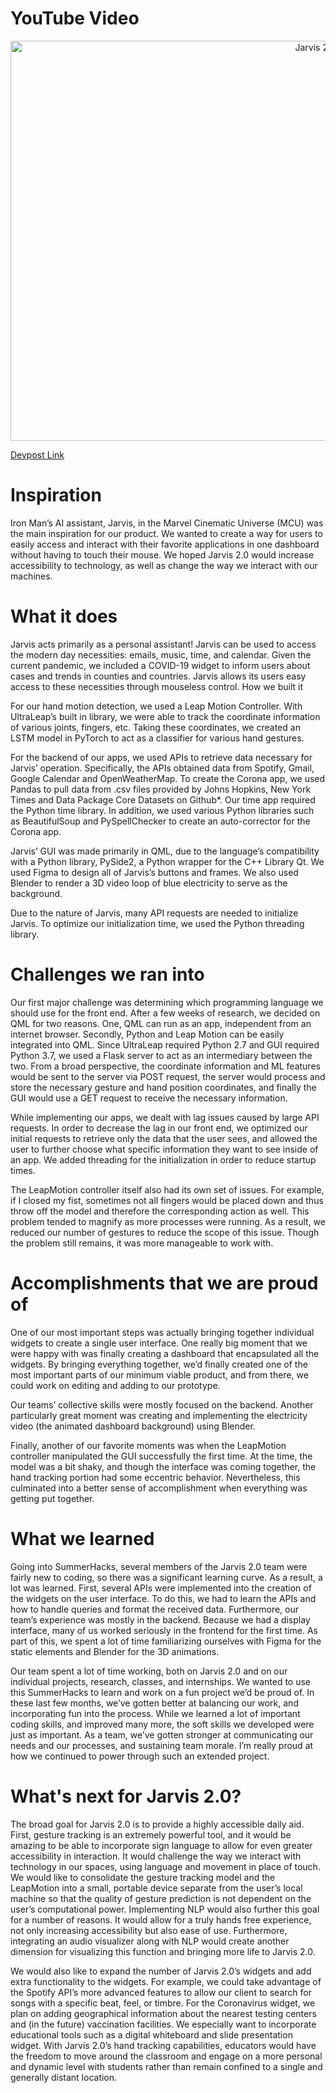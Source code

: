 # YouTube Video
<a align="center" href="http://www.youtube.com/watch?feature=player_embedded&v=msXS-9NGt0I
" target="_blank"><img align="center" src="http://img.youtube.com/vi/msXS-9NGt0I/0.jpg" 
alt="Jarvis 2.0" width="960" height="640"/></a>

[Devpost Link](https://devpost.com/software/jarvis-2-0-i1b8vo)

# Inspiration

Iron Man’s AI assistant, Jarvis, in the Marvel Cinematic Universe (MCU) was the main inspiration for our product. We wanted to create a way for users to easily access and interact with their favorite applications in one dashboard without having to touch their mouse. We hoped Jarvis 2.0 would increase accessibility to technology, as well as change the way we interact with our machines.

# What it does

Jarvis acts primarily as a personal assistant! Jarvis can be used to access the modern day necessities: emails, music, time, and calendar. Given the current pandemic, we included a COVID-19 widget to inform users about cases and trends in counties and countries. Jarvis allows its users easy access to these necessities through mouseless control.
How we built it

For our hand motion detection, we used a Leap Motion Controller. With UltraLeap’s built in library, we were able to track the coordinate information of various joints, fingers, etc. Taking these coordinates, we created an LSTM model in PyTorch to act as a classifier for various hand gestures.

For the backend of our apps, we used APIs to retrieve data necessary for Jarvis’ operation. Specifically, the APIs obtained data from Spotify, Gmail, Google Calendar and OpenWeatherMap. To create the Corona app, we used Pandas to pull data from .csv files provided by Johns Hopkins, New York Times and Data Package Core Datasets on Github*. Our time app required the Python time library. In addition, we used various Python libraries such as BeautifulSoup and PySpellChecker to create an auto-corrector for the Corona app.

Jarvis’ GUI was made primarily in QML, due to the language’s compatibility with a Python library, PySide2, a Python wrapper for the C++ Library Qt. We used Figma to design all of Jarvis’s buttons and frames. We also used Blender to render a 3D video loop of blue electricity to serve as the background.

Due to the nature of Jarvis, many API requests are needed to initialize Jarvis. To optimize our initialization time, we used the Python threading library.

# Challenges we ran into

Our first major challenge was determining which programming language we should use for the front end. After a few weeks of research, we decided on QML for two reasons. One, QML can run as an app, independent from an internet browser. Secondly, Python and Leap Motion can be easily integrated into QML. Since UltraLeap required Python 2.7 and GUI required Python 3.7, we used a Flask server to act as an intermediary between the two. From a broad perspective, the coordinate information and ML features would be sent to the server via POST request, the server would process and store the necessary gesture and hand position coordinates, and finally the GUI would use a GET request to receive the necessary information.

While implementing our apps, we dealt with lag issues caused by large API requests. In order to decrease the lag in our front end, we optimized our initial requests to retrieve only the data that the user sees, and allowed the user to further choose what specific information they want to see inside of an app. We added threading for the initialization in order to reduce startup times.

The LeapMotion controller itself also had its own set of issues. For example, if I closed my fist, sometimes not all fingers would be placed down and thus throw off the model and therefore the corresponding action as well. This problem tended to magnify as more processes were running. As a result, we reduced our number of gestures to reduce the scope of this issue. Though the problem still remains, it was more manageable to work with.

# Accomplishments that we are proud of

One of our most important steps was actually bringing together individual widgets to create a single user interface. One really big moment that we were happy with was finally creating a dashboard that encapsulated all the widgets. By bringing everything together, we’d finally created one of the most important parts of our minimum viable product, and from there, we could work on editing and adding to our prototype.

Our teams’ collective skills were mostly focused on the backend. Another particularly great moment was creating and implementing the electricity video (the animated dashboard background) using Blender.

Finally, another of our favorite moments was when the LeapMotion controller manipulated the GUI successfully the first time. At the time, the model was a bit shaky, and though the interface was coming together, the hand tracking portion had some eccentric behavior. Nevertheless, this culminated into a better sense of accomplishment when everything was getting put together.

# What we learned

Going into SummerHacks, several members of the Jarvis 2.0 team were fairly new to coding, so there was a significant learning curve. As a result, a lot was learned. First, several APIs were implemented into the creation of the widgets on the user interface. To do this, we had to learn the APIs and how to handle queries and format the received data. Furthermore, our team’s experience was mostly in the backend. Because we had a display interface, many of us worked seriously in the frontend for the first time. As part of this, we spent a lot of time familiarizing ourselves with Figma for the static elements and Blender for the 3D animations.

Our team spent a lot of time working, both on Jarvis 2.0 and on our individual projects, research, classes, and internships. We wanted to use this SummerHacks to learn and work on a fun project we’d be proud of. In these last few months, we’ve gotten better at balancing our work, and incorporating fun into the process. While we learned a lot of important coding skills, and improved many more, the soft skills we developed were just as important. As a team, we’ve gotten stronger at communicating our needs and our processes, and sustaining team morale. I’m really proud at how we continued to power through such an extended project.

# What's next for Jarvis 2.0?

The broad goal for Jarvis 2.0 is to provide a highly accessible daily aid. First, gesture tracking is an extremely powerful tool, and it would be amazing to be able to incorporate sign language to allow for even greater accessibility in interaction. It would challenge the way we interact with technology in our spaces, using language and movement in place of touch. We would like to consolidate the gesture tracking model and the LeapMotion into a small, portable device separate from the user’s local machine so that the quality of gesture prediction is not dependent on the user’s computational power. Implementing NLP would also further this goal for a number of reasons. It would allow for a truly hands free experience, not only increasing accessibility but also ease of use. Furthermore, integrating an audio visualizer along with NLP would create another dimension for visualizing this function and bringing more life to Jarvis 2.0.

We would also like to expand the number of Jarvis 2.0’s widgets and add extra functionality to the widgets. For example, we could take advantage of the Spotify API’s more advanced features to allow our client to search for songs with a specific beat, feel, or timbre. For the Coronavirus widget, we plan on adding geographical information about the nearest testing centers and (in the future) vaccination facilities. We especially want to incorporate educational tools such as a digital whiteboard and slide presentation widget. With Jarvis 2.0’s hand tracking capabilities, educators would have the freedom to move around the classroom and engage on a more personal and dynamic level with students rather than remain confined to a single and generally distant location.
